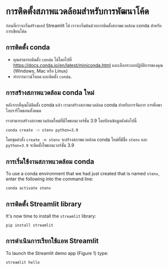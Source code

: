 # การติดตั้งสภาพแวดล้อมสำหรับการพัฒนาโค้ด

ก่อนที่เราจะเริ่มสร้างแอป Streamlit ได้ เราจะเริ่มต้นด้วยการติดตั้งสภาพแวดล้อม conda สำหรับการเขียนโค้ด

## **การติดตั้ง conda**
- คุณสามารถติดตั้ง `conda` ได้โดยไปที่ https://docs.conda.io/en/latest/miniconda.html และเลือกระบบปฏิบัติการของคุณ (Windows, Mac หรือ Linux)
- ทำการดาวน์โหลด และติดตั้ง `conda`.

## **การสร้างสภาพแวดล้อม conda ใหม่**

หลังจากที่คุณได้ติดตั้ง conda แล้ว เรามาสร้างสภาพแวดล้อม conda สำหรับการจัดการ การพึ่งพาไลบรารีไพธอนทั้งหมด

เราสามารถสร้างสภาพแวดล้อมใหม่ที่มีไพธอนเวอร์ชั่น  3.9 โดยป้อนข้อมูลดังต่อไปนี้
```bash
conda create -n stenv python=3.9
```

โดยชุดคำสั่ง `create -n stenv` จะสร้างสภาพแวดล้อม conda ใหม่ที่มีชื่อ `stenv` และ `python=3.9` จะติดตั้งไพธอนเวอร์ชั่น 3.9

## **การเริ่มใช้งานสภาพแวดล้อม conda**

To use a conda environment that we had just created that is named `stenv`, enter the following into the command line:

```bash
conda activate stenv
```

## **การติดตั้ง Streamlit library**

It's now time to install the `streamlit` library:
```bash
pip install streamlit
```

## **การดำเนินการเรียกใช้แอพ Streamlit**
To launch the Streamlit demo app (Figure 1) type:
```bash
streamlit hello
```

